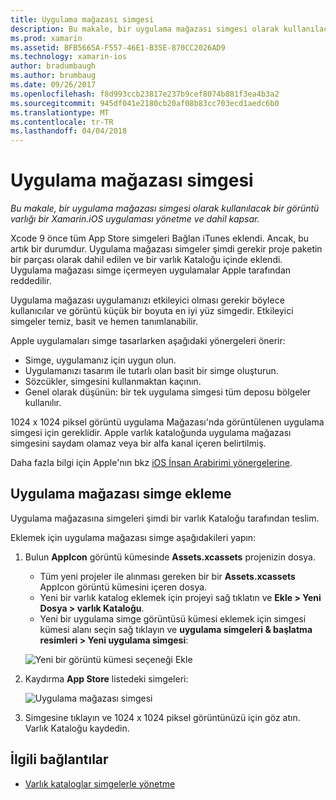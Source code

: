 ```yaml
---
title: Uygulama mağazası simgesi
description: Bu makale, bir uygulama mağazası simgesi olarak kullanılacak bir görüntü varlığı bir Xamarin.iOS uygulaması yönetme ve dahil kapsar.
ms.prod: xamarin
ms.assetid: BFB5665A-F557-46E1-B35E-870CC2026AD9
ms.technology: xamarin-ios
author: bradumbaugh
ms.author: brumbaug
ms.date: 09/26/2017
ms.openlocfilehash: f8d993ccb23817e237b9cef8074b881f3ea4b3a2
ms.sourcegitcommit: 945df041e2180cb20af08b83cc703ecd1aedc6b0
ms.translationtype: MT
ms.contentlocale: tr-TR
ms.lasthandoff: 04/04/2018
---
```

# <a name="app-store-icon"></a>Uygulama mağazası simgesi

_Bu makale, bir uygulama mağazası simgesi olarak kullanılacak bir görüntü varlığı bir Xamarin.iOS uygulaması yönetme ve dahil kapsar._

Xcode 9 önce tüm App Store simgeleri Bağlan iTunes eklendi. Ancak, bu artık bir durumdur. Uygulama mağazası simgeler şimdi gerekir proje paketin bir parçası olarak dahil edilen ve bir varlık Kataloğu içinde eklendi. Uygulama mağazası simge içermeyen uygulamalar Apple tarafından reddedilir.

Uygulama mağazası uygulamanızı etkileyici olması gerekir böylece kullanıcılar ve görüntü küçük bir boyuta en iyi yüz simgedir. Etkileyici simgeler temiz, basit ve hemen tanımlanabilir.

Apple uygulamaları simge tasarlarken aşağıdaki yönergeleri önerir:

- Simge, uygulamanız için uygun olun.
- Uygulamanızı tasarım ile tutarlı olan basit bir simge oluşturun.
- Sözcükler, simgesini kullanmaktan kaçının.
- Genel olarak düşünün: bir tek uygulama simgesi tüm deposu bölgeler kullanılır.

1024 x 1024 piksel görüntü uygulama Mağazası'nda görüntülenen uygulama simgesi için gereklidir.  Apple varlık kataloğunda uygulama mağazası simgesini saydam olamaz veya bir alfa kanal içeren belirtilmiş.

Daha fazla bilgi için Apple'nın bkz [iOS İnsan Arabirimi yönergelerine](https://developer.apple.com/ios/human-interface-guidelines/icons-and-images/image-size-and-resolution/).

## <a name="adding-an-app-store-icon"></a>Uygulama mağazası simge ekleme

Uygulama mağazasına simgeleri şimdi bir varlık Kataloğu tarafından teslim. 

Eklemek için uygulama mağazası simge aşağıdakileri yapın:

1. Bulun **AppIcon** görüntü kümesinde **Assets.xcassets** projenizin dosya. 
    - Tüm yeni projeler ile alınması gereken bir bir **Assets.xcassets** AppIcon görüntü kümesini içeren dosya.
    - Yeni bir varlık katalog eklemek için projeyi sağ tıklatın ve **Ekle > Yeni Dosya > varlık Kataloğu**.
    - Yeni bir uygulama simge görüntüsü kümesi eklemek için simgesi kümesi alanı seçin sağ tıklayın ve **uygulama simgeleri & başlatma resimleri > Yeni uygulama simgesi**:
    
    ![Yeni bir görüntü kümesi seçeneği Ekle](app-store-icon-images/image1.png)

2. Kaydırma **App Store** listedeki simgeleri:

    ![Uygulama mağazası simgesi](app-store-icon-images/image2.png)

3. Simgesine tıklayın ve 1024 x 1024 piksel görüntünüzü için göz atın. Varlık Kataloğu kaydedin.




## <a name="related-links"></a>İlgili bağlantılar

- [Varlık kataloglar simgelerle yönetme](~/ios/app-fundamentals/images-icons/app-icons.md#managing)
